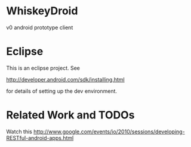 WhiskeyDroid
============

v0 android prototype client

# Eclipse

This is an eclipse project.  See 

http://developer.android.com/sdk/installing.html

for details of setting up the dev environment.


# Related Work and TODOs

Watch this http://www.google.com/events/io/2010/sessions/developing-RESTful-android-apps.html




